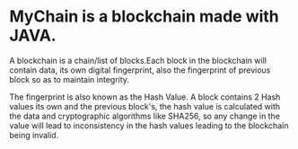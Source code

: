 <h1>MyChain is a blockchain made with JAVA.</h1>

<p>
A blockchain is a chain/list of blocks.Each block in the blockchain will contain data, its own digital fingerprint, also the fingerprint of previous block so as to maintain integrity.

The fingerprint is also known as the Hash Value.
A block contains 2 Hash values its own and the previous block's, the hash value is calculated with the data and cryptographic algorithms like SHA256, so any change in the value will lead to inconsistency in the hash values leading to the blockchain being invalid.
</p>



